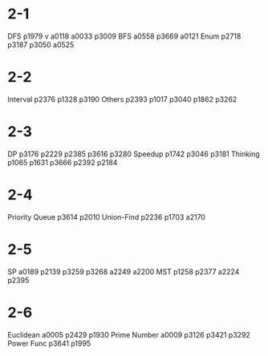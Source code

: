 # 2-1
DFS
p1979 v
a0118
a0033
p3009
BFS
a0558
p3669
a0121
Enum
p2718
p3187
p3050
a0525

# 2-2
Interval
p2376
p1328
p3190
Others
p2393
p1017
p3040
p1862
p3262

# 2-3
DP
p3176
p2229
p2385
p3616
p3280
Speedup
p1742
p3046
p3181
Thinking
p1065
p1631
p3666
p2392
p2184

# 2-4
Priority Queue
p3614
p2010
Union-Find
p2236
p1703
a2170

# 2-5
SP
a0189
p2139
p3259
p3268
a2249
a2200
MST
p1258
p2377
a2224
p2395

# 2-6
Euclidean
a0005
p2429
p1930
Prime Number
a0009
p3126
p3421
p3292
Power Func
p3641
p1995
